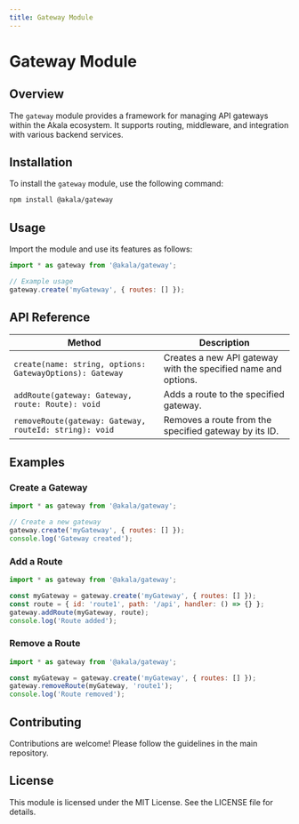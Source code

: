 ```yaml
---
title: Gateway Module
---
```

# Gateway Module

## Overview
The `gateway` module provides a framework for managing API gateways within the Akala ecosystem. It supports routing, middleware, and integration with various backend services.

## Installation
To install the `gateway` module, use the following command:

```bash
npm install @akala/gateway
```

## Usage
Import the module and use its features as follows:

```javascript
import * as gateway from '@akala/gateway';

// Example usage
gateway.create('myGateway', { routes: [] });
```

## API Reference

| Method | Description |
| --- | --- |
| `create(name: string, options: GatewayOptions): Gateway` | Creates a new API gateway with the specified name and options. |
| `addRoute(gateway: Gateway, route: Route): void` | Adds a route to the specified gateway. |
| `removeRoute(gateway: Gateway, routeId: string): void` | Removes a route from the specified gateway by its ID. |

## Examples

### Create a Gateway
```javascript
import * as gateway from '@akala/gateway';

// Create a new gateway
gateway.create('myGateway', { routes: [] });
console.log('Gateway created');
```

### Add a Route
```javascript
import * as gateway from '@akala/gateway';

const myGateway = gateway.create('myGateway', { routes: [] });
const route = { id: 'route1', path: '/api', handler: () => {} };
gateway.addRoute(myGateway, route);
console.log('Route added');
```

### Remove a Route
```javascript
import * as gateway from '@akala/gateway';

const myGateway = gateway.create('myGateway', { routes: [] });
gateway.removeRoute(myGateway, 'route1');
console.log('Route removed');
```

## Contributing
Contributions are welcome! Please follow the guidelines in the main repository.

## License
This module is licensed under the MIT License. See the LICENSE file for details.